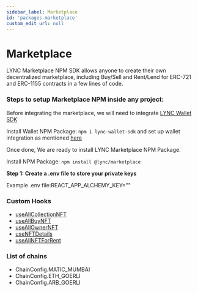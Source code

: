```yaml
---
sidebar_label: Marketplace
id: 'packages-marketplace'
custom_edit_url: null
---
```

# Marketplace
<span className="text-lg text-[rgb(192,192,192)]">LYNC Marketplace NPM SDK allows anyone to create their own decentralized marketplace, including Buy/Sell and Rent/Lend for ERC-721 and ERC-1155 contracts in a few lines of code.</span>

### Steps to setup Marketplace NPM inside any project:
Before integrating the marketplace, we will need to integrate [LYNC Wallet SDK​](https://www.npmjs.com/package/lync-wallet-sdk)

Install Wallet NPM Package: ```npm i lync-wallet-sdk``` and set up wallet integration as mentioned [here​](https://www.npmjs.com/package/lync-wallet-sdk)

Once done, We are ready to install LYNC Marketplace NPM Package.

Install NPM Package: ```npm install @lync/marketplace```

**Step 1: Create a .env file to store your private keys**

Example .env file:REACT_APP_ALCHEMY_KEY=""

### Custom Hooks

* [​useAllCollectionNFT​](./useAllCollectionNFT.md)
* [​useAllBuyNFT​](./useAllBuyNFT.md)
* [​useAllOwnerNFT​](./useAllOwnerNFT.md)
* [​useNFTDetails​](./useNFTDetails.md)
* [​useAllNFTForRent​](./useAllNFTForRent.md)

### List of chains
* ChainConfig.MATIC_MUMBAI
* ChainConfig.ETH_GOERLI
* ChainConfig.ARB_GOERLI